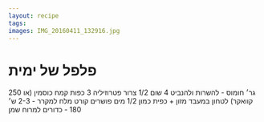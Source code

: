 ```yaml
---
layout: recipe
tags:
images: IMG_20160411_132916.jpg
---
```


# פלפל של ימית
<!-- 4.13 -->
250 גר׳ חומוס - להשרות ולהנביט
4 שום
1/2 צרור פטרוזיליה
3 כפות קמח כוסמין (או קוואקר)
לטחון במעבד מזון
    + כפית כמון 1/2 מים פושרים
קורט מלח למקרר - 2-3 ש׳
180 - כדורים למרוח שמן

